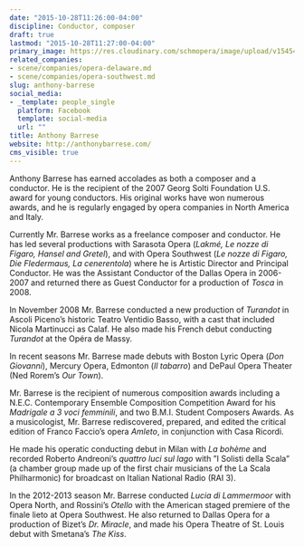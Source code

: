 ```yaml
---
date: "2015-10-28T11:26:00-04:00"
discipline: Conductor, composer
draft: true
lastmod: "2015-10-28T11:27:00-04:00"
primary_image: https://res.cloudinary.com/schmopera/image/upload/v1545409169/media/webhook-uploads/1446046023598/BarreseSquare.jpg.jpg
related_companies:
- scene/companies/opera-delaware.md
- scene/companies/opera-southwest.md
slug: anthony-barrese
social_media:
- _template: people_single
  platform: Facebook
  template: social-media
  url: ""
title: Anthony Barrese
website: http://anthonybarrese.com/
cms_visible: true
---
```


Anthony Barrese has earned accolades as both a composer and a conductor. He is the recipient of the 2007 Georg Solti Foundation U.S. award for young conductors. His original works have won numerous awards, and he is regularly engaged by opera companies in North America and Italy.

Currently Mr. Barrese works as a freelance composer and conductor. He has led several productions with Sarasota Opera (*Lakmé, Le nozze di Figaro, Hansel and Gretel*), and with Opera Southwest (*Le nozze di Figaro, Die Fledermaus, La cenerentola*) where he is Artistic Director and Principal Conductor. He was the Assistant Conductor of the Dallas Opera in 2006-2007 and returned there as Guest Conductor for a production of *Tosca* in 2008.

In November 2008 Mr. Barrese conducted a new production of *Turandot* in Ascoli Piceno’s historic Teatro Ventidio Basso, with a cast that included Nicola Martinucci as Calaf. He also made his French debut conducting *Turandot* at the Opéra de Massy.

In recent seasons Mr. Barrese made debuts with Boston Lyric Opera (*Don Giovanni*), Mercury Opera, Edmonton (*Il tabarro*) and DePaul Opera Theater (Ned Rorem’s *Our Town*).

Mr. Barrese is the recipient of numerous composition awards including a N.E.C. Contemporary Ensemble Composition Competition Award for his *Madrigale a 3 voci femminili*, and two B.M.I. Student Composers Awards. As a musicologist, Mr. Barrese rediscovered, prepared, and edited the critical edition of Franco Faccio’s opera *Amleto*, in conjunction with Casa Ricordi.

He made his operatic conducting debut in Milan with *La bohème* and recorded Roberto Andreoni’s *quattro luci sul lago* with ”I Solisti della Scala” (a chamber group made up of the first chair musicians of the La Scala Philharmonic) for broadcast on Italian National Radio (RAI 3).

In the 2012-2013 season Mr. Barrese conducted *Lucia di Lammermoor* with Opera North, and Rossini’s *Otello* with the American staged premiere of the finale lieto at Opera Southwest. He also returned to Dallas Opera for a production of Bizet’s *Dr. Miracle*, and made his Opera Theatre of St. Louis debut with Smetana’s *The Kiss*.
